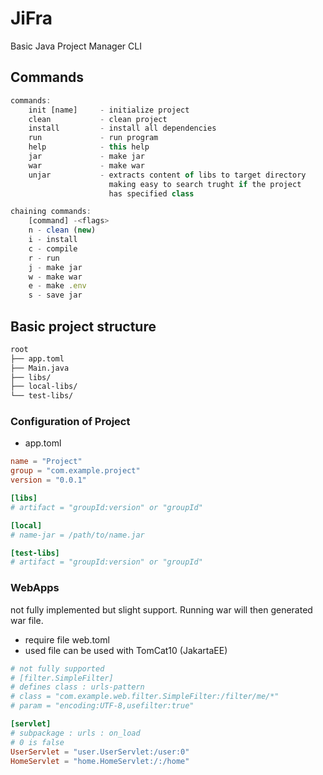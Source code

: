 # JiFra
Basic Java Project Manager CLI


## Commands
```js
commands: 
	init [name]		- initialize project 
	clean			- clean project 
	install			- install all dependencies 
	run			    - run program 
	help		    - this help 
	jar			    - make jar 
	war			    - make war
    unjar           - extracts content of libs to target directory
                      making easy to search trught if the project 
                      has specified class

chaining commands: 
	[command] -<flags>
	n - clean (new)
	i - install
	c - compile
	r - run
	j - make jar
	w - make war
	e - make .env
	s - save jar
```

## Basic project structure
```sh
root
├── app.toml
├── Main.java
├── libs/
├── local-libs/
└── test-libs/
```

### Configuration of Project
- app.toml
```toml
name = "Project"
group = "com.example.project"
version = "0.0.1"

[libs]
# artifact = "groupId:version" or "groupId"

[local]
# name-jar = /path/to/name.jar

[test-libs]
# artifact = "groupId:version" or "groupId"
```

### WebApps 
not fully implemented but slight support. Running war will then generated war file.
- require file web.toml
- used file can be used with TomCat10 (JakartaEE) 
```toml
# not fully supported
# [filter.SimpleFilter]
# defines class : urls-pattern
# class = "com.example.web.filter.SimpleFilter:/filter/me/*"
# param = "encoding:UTF-8,usefilter:true"

[servlet]
# subpackage : urls : on_load
# 0 is false
UserServlet = "user.UserServlet:/user:0"
HomeServlet = "home.HomeServlet:/:/home"
```






